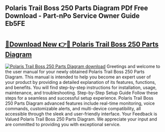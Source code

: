## Polaris Trail Boss 250 Parts Diagram PDf Free Download - Part-nPo Service Owner Guide Eb5FE

# <h2><a href="http://dfs5ufz.blite.top/?on=Polaris+Trail+Boss+250+Parts+Diagram">🔗Download New 👉🔴 Polaris Trail Boss 250 Parts Diagram</a></h2>

[![Polaris Trail Boss 250 Parts Diagram download](https://i.imgur.com/lujVjoI.png)](http://dfs5ufz.blite.top/?on=Polaris+Trail+Boss+250+Parts+Diagram)
Greetings and welcome to the user manual for your newly obtained Polaris Trail Boss 250 Parts Diagram. This manual is intended to help you become an expert user of your product by providing a detailed explanation of its features, functions, and benefits. You will find step-by-step instructions for installation, usage, maintenance, and troubleshooting. Step-by-Step Setup Guide Follow these steps for a seamless and successful setup experience. Polaris Trail Boss 250 Parts Diagram advanced features include real-time monitoring, voice commands, customizable alerts, and multi-device compatibility, all accessible through the sleek and user-friendly interface. Your Feedback is Valued Polaris Trail Boss 250 Parts Diagram. We appreciate your input and are committed to providing you with exceptional service.
